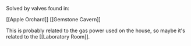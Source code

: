 
Solved by valves found in:

[[Apple Orchard]]
[[Gemstone Cavern]]


This is probably related to the gas power used on the house, so maybe it's related to the [[Laboratory Room]].